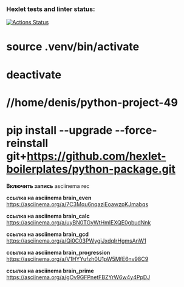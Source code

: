 ### Hexlet tests and linter status:
[![Actions Status](https://github.com/DenisGST/python-project-49/workflows/hexlet-check/badge.svg)](https://github.com/DenisGST/python-project-49/actions)

# source .venv/bin/activate
# deactivate

# //home/denis/python-project-49


# pip install --upgrade --force-reinstall git+https://github.com/hexlet-boilerplates/python-package.git

**Включить запись** 
asciinema rec

**ссылка на asciinema brain_even**
https://asciinema.org/a/7C3Mqu6nqaziEoawzpKJmabqs

**ссылка на asciinema brain_calc**
https://asciinema.org/a/uyBN0TGyWtHmIEXQE0gbudNnk

**ссылка на asciinema brain_gcd**
https://asciinema.org/a/Qi0C03PWygiJxdqIrHgmsAnW1

**ссылка на asciinema brain_progression**
https://asciinema.org/a/V1HYYufzh0U1pW5MfE6nv98C9

**ссылка на asciinema brain_prime**
https://asciinema.org/a/gOv9GFPnetFBZYrW6w4y4PpDJ